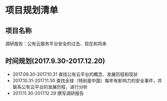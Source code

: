 # 项目规划清单
##  项目名称
调研报告：公有云服务平台安全的过去、现在和将来
##  时间规划(2017.9.30-2017.12.20)
- 2017.09.30-2017.10.31   查找公有云平台的概念、发展历程和现状
- 2017.10.31-2017.11.30   查找全球（特别是中国）每年有影响力的安全事件，并联系公有云平台的发展历程，进行分析
- 2017.11.30-2017.12.29   撰写调研报告
